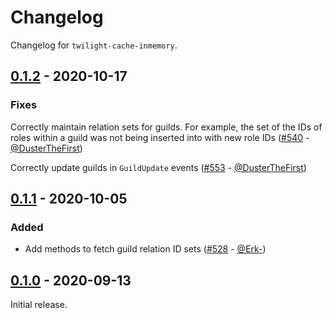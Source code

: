 # Changelog

Changelog for `twilight-cache-inmemory`.

## [0.1.2] - 2020-10-17

### Fixes

Correctly maintain relation sets for guilds. For example, the set of the IDs of
roles within a guild was not being inserted into with new role
IDs ([#540] - [@DusterTheFirst])

Correctly update guilds in `GuildUpdate` events ([#553] - [@DusterTheFirst])

## [0.1.1] - 2020-10-05

### Added

- Add methods to fetch guild relation ID sets ([#528] - [@Erk-])

## [0.1.0] - 2020-09-13

Initial release.

[@DusterTheFirst]: https://github.com/DusterTheFirst
[@Erk-]: https://github.com/Erk-

[#553]: https://github.com/twilight-rs/twilight/pull/553
[#540]: https://github.com/twilight-rs/twilight/pull/540
[#528]: https://github.com/twilight-rs/twilight/pull/528

[0.1.2]: https://github.com/twilight-rs/twilight/releases/tag/cache-in-memory-v0.1.2
[0.1.1]: https://github.com/twilight-rs/twilight/releases/tag/cache-in-memory-v0.1.1
[0.1.0]: https://github.com/twilight-rs/twilight/releases/tag/v0.1.0
